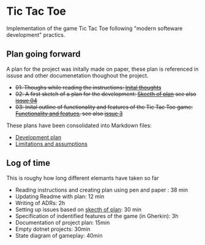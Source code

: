 # Tic Tac Toe

Implementation of the game Tic Tac Toe following "modern softeware development" practics.

## Plan going forward

A plan for the project was initally made on paper, these plan is referenced in issuse and other documenetation thoughout the project.

* ~~01: Thoughs while reading the instructions: [Inital thoughts](plan/plan01.jpg)~~
* ~~02: A first sketch of a plan for the development: [Skecth of plan](plan/plan02.jpg) see also [issue 04](https://github.com/skjohansen/dojo-tic-tac-toe/issues/4)~~
* ~~03: Inital outline of functionality and features of the Tic Tac Toe game: [Functionality and featues](plan/plan03.jpg), see also [issue 3](https://github.com/skjohansen/dojo-tic-tac-toe/issues/3)~~

These plans have been consolidated into Markdown files:
* [Development plan](docs/development-plan.md)
* [Limitations and assumptions](docs/limitations-assumptions.md)

## Log of time

This is roughy how long different elemants have taken so far
* Reading instructions and creating plan using pen and paper : 38 min
* Updating Readme with plan: 12 min
* Writing of ADRs: 2h
* Setting up issues based on [skecth of plan](plan/plan02.jpg): 30 min
* Specification of indentified features of the game (in Gherkin): 3h
* Documentation of project plan: 15min
* Empty dotnet projects: 30min
* State diagram of gameplay: 40min